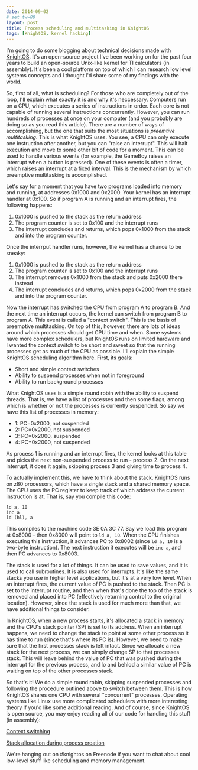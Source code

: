 ```yaml
---
date: 2014-09-02
# set tw=80
layout: post
title: Process scheduling and multitasking in KnightOS
tags: [KnightOS, kernel hacking]
---
```


I'm going to do some blogging about technical decisions made with
[KnightOS](http://knightos.org). It's an open-source project I've been working
on for the past four years to build an open-source Unix-like kernel for TI
calculators (in assembly). It's been a cool platform on top of which I can
research low level systems concepts and I thought I'd share some of my findings
with the world.

So, first of all, what is scheduling? For those who are completely out of the
loop, I'll explain what exactly it is and why it's neccessary. Computers run on
a CPU, which executes a series of instructions in order. Each core is not
capable of running several instructions concurrently. However, you can run
hundreds of processes at once on your computer (and you probably are doing so
as you read this article). There are a number of ways of accomplishing, but the
one that suits the most situations is *preemtive multitasking*. This is what
KnightOS uses. You see, a CPU can only execute one instruction after another,
but you can "raise an interrupt". This will halt execution and move to some
other bit of code for a moment. This can be used to handle various events (for
example, the GameBoy raises an interrupt when a button is pressed). One of
these events is often a timer, which raises an interrupt at a fixed interval.
This is the mechanism by which preemptive multitasking is accomplished.

Let's say for a moment that you have two programs loaded into memory and
running, at addresses 0x1000 and 0x2000. Your kernel has an interrupt handler
at 0x100. So if program A is running and an interrupt fires, the following
happens:

1. 0x1000 is pushed to the stack as the return address
2. The program counter is set to 0x100 and the interrupt runs
3. The interrupt concludes and returns, which pops 0x1000 from the stack and
   into the program counter.

Once the interrput handler runs, however, the kernel has a chance to be sneaky:

1. 0x1000 is pushed to the stack as the return address
2. The program counter is set to 0x100 and the interrupt runs
3. The interrupt removes 0x1000 from the stack and puts 0x2000 there instead
3. The interrupt concludes and returns, which pops 0x2000 from the stack and
   into the program counter.

Now the interrupt has switched the CPU from program A to program B. And the
next time an interrupt occurs, the kernel can switch from program B to program
A. This event is called a "context switch".  This is the basis of preemptive
multitasking. On top of this, however, there are lots of ideas around which
processes should get CPU time and when. Some systems have more complex
schedulers, but KnightOS runs on limited hardware and I wanted the context
switch to be short and sweet so that the running processes get as much of the
CPU as possible. I'll explain the simple KnightOS scheduling algorithm here.
First, its goals:

* Short and simple context switches
* Ability to suspend processes when not in foreground
* Ability to run background processes

What KnightOS uses is a simple round robin with the ability to suspend threads.
That is, we have a list of processes and then some flags, among which is
whether or not the processes is currently suspended. So say we have this list
of processes in memory:

* 1: PC=0x2000, not suspended
* 2: PC=0x2000, not suspended
* 3: PC=0x2000, suspended
* 4: PC=0x2000, not suspended

As process 1 is running and an interrupt fires, the kernel looks at this table
and picks the next non-suspended process to run - process 2. On the next
interrupt, it does it again, skipping process 3 and giving time to process 4.

To actually implement this, we have to think about the stack. KnightOS runs on
z80 processors, which have a single stack and a shared memory space. The CPU
uses the PC register to keep track of which address the current instruction is
at. That is, say you compile this code:

```
ld a, 10
inc a
ld (hl), a
```

This compiles to the machine code 3E 0A 3C 77. Say we load this program at
0x8000 - then 0x8000 will point to `ld a, 10`. When the CPU finishes executing
this instruction, it advances PC to 0x8002 (since `ld a, 10` is a two-byte
instruction). The next instruction it executes will be `inc a`, and then PC
advances to 0x8003.

The stack is used for a lot of things. It can be used to save values, and it is
used to call subroutines. It is also used for interrupts. It's like the same
stacks you use in higher level applications, but it's at a very low level. When
an interrupt fires, the current value of PC is pushed to the stack. Then PC is
set to the interrupt routine, and then when that's done the top of the stack is
removed and placed into PC (effectively returning control to the original
location). However, since the stack is used for much more than that, we have
additional things to consider.

In KnightOS, when a new process starts, it's allocated a stack in memory and
the CPU's stack pointer (SP) is set to its address. When an interrupt happens,
we need to change the stack to point at some other process so it has time to
run (since that's where its PC is). However, we need to make sure that the
first processes stack is left intact. Since we allocate a new stack for the
next process, we can simply change SP to that processes stack. This will leave
behind the value of PC that was pushed during the interrupt for the previous
process, and lo and behlod a similar value of PC is waiting on top of the other
processes stack.

So that's it! We do a simple round robin, skipping suspended processes and
following the procedure outlined above to switch between them. This is how
KnightOS shares one CPU with several "concurrent" processes. Operating systems
like Linux use more complicated schedulers with more interesting theory if
you'd like some additional reading. And of course, since KnightOS is open
source, you may enjoy reading all of our code for handling this stuff (in
assembly):

[Context switching](https://github.com/KnightOS/kernel/blob/master/src/00/interrupt.asm)

[Stack allocation during process creation](https://github.com/KnightOS/kernel/blob/master/src/00/thread.asm#L72)

We're hanging out on #knightos on Freenode if you want to chat about cool
low-level stuff like scheduling and memory management.
